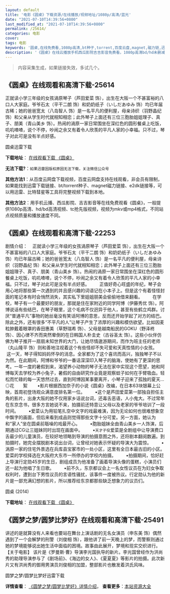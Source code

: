 ```yaml
---
layout: default
title: '电影《圆桌》下载资源/在线播放/视频地址/1080p/高清/蓝光'
date: "2021-07-10T14:39:56+0800"
last_modified_at: "2021-07-10T14:39:56+0800"
permalink: /25614/
categories: 电影
cover:
tags: 电影
keywords: '圆桌,在线免费看,1080p高清,bt种子,torrent,百度云盘,magnet,磁力链,迅雷下载资源'
description: '《圆桌》在线云播放手机西瓜影院吉吉影音免费看，1080p高清bd/hd未删减完整版和tc抢先枪版，mkv/mp4格式，附带bt/torrent种子、magnet/磁力链、百度云盘、网盘资源迅雷下载链接'
---
```


>内容采集生成，如果链接失效，多试几个。


## 《圆桌》在线观看和高清下载-25614

正就读小学三年级的女孩渦原琴子（芦田爱菜 饰），出生在大阪一个不甚富裕的八口人大家庭。爷爷石太（平干二朗 饰）和奶奶纸子（いしだあゆみ 饰）均已年届古稀；她的爸爸宽太（八岛智人 饰）是一名平凡的便利屋，母亲诗织（羽野晶纪 饰）和父亲从学生时代就相知相恋；此外琴子上面还有三位三胞胎姐姐理子、真子、朋美（青山美乡 饰）。热闹的渦原一家日常围坐在深红色的圆形餐桌上吃饭，叽叽喳喳，说个不停，吵闹之余又有着令人欣羡的平凡人家的小幸福。只不过，琴子对此可是没有半点好感。


圆桌迅雷下载

**下载地址**： [在线观看下载 《圆桌》](https://www.993dy.com//vod-detail-id-22528.html) 


**无法下载?**：`如果迅雷因版权原因无法下载，关注微信公众号 `

**其他方法1**：从百度云网盘下载视频，百度云网盘支持在线观看，非会员有限制，如果能找到迅雷下载链接、bt/torrent种子、magnet磁力链接、e2dk链接等，可以用迅雷、比特彗星等工具将完整视频下载到本地。

**其他方法2**：用手机云播、西瓜影院、吉吉影音等在线免费观看《圆桌》，一般提供1080p高清、hd/bd高清视频、tc抢先版视频，视频为mkv或mp4格式，不同站点视频质量和播放速度不同。


## 《圆桌》在线观看和高清下载-22253

剧情介绍：    正就读小学三年级的女孩渦原琴子（芦田爱菜 饰），出生在大阪一个不甚富裕的八口人大家庭。爷爷石太（平干二朗 饰）和奶奶纸子（いしだあゆみ 饰）均已年届古稀；她的爸爸宽太（八岛智人 饰）是一名平凡的便利屋，母亲诗织（羽野晶纪 饰）和父亲从学生时代就相知相恋；此外琴子上面还有三位三胞胎姐姐理子、真子、朋美（青山美乡 饰）。热闹的渦原一家日常围坐在深红色的圆形餐桌上吃饭，叽叽喳喳，说个不停，吵闹之余又有着令人欣羡的平凡人家的小幸福。只不过，琴子对此可是没有半点好感。          正值好奇心旺盛的年纪，琴子会用心地将那些第一次遇到的并且感兴趣的词语记在小本子上。但是这个有着怪怪封面的笔记本有时会悄然消失，其实私下里姐姐朋美会偷偷地借来翻看。          在学校，琴子有一个最要好的朋友，那就是住在家附近的同学阿博（伊藤秀优 饰）。阿博说话有些结巴，在琴子眼里，这个毛病不仅迥异于他人，甚至有些鹤立鸡群。讨厌“普通平凡”事物的她丝毫没有笑话阿博的意思，反而还开始学起了对方的结巴。除此之外，还有很多“不平凡的人”让琴子产生了浓厚的兴趣和模仿欲望。比如因麦粒肿戴着眼罩的香田惠美（草野瑞希 饰）、父母是越南船民的GOKU（野泽柊 饰）、因心律不齐而突然晕倒的在日韩国人朴圭史（古谷圣太 饰）。这些小伙伴仿佛为琴子推开一扇扇未知世界的大门，让她尽情遨游期间，而作为班主任的老师（丸山隆平 饰）则和善地注视着这个有些怪却不失可爱和天真性情的小女孩。          这一天，琴子得知妈妈怀孕的消息。全家都为了这个喜讯而高兴，独独琴子不以为然。在此期间，阿博和爷爷的一番话深深印入琴子的脑海，使她有了更深的思考。一年一度的暑假到来，渴望养小动物的琴子无法在家中实现这个愿望，她和阿博每天去学校为养小兔子，暑假的自由研究作业竟是观察蚊子如何在手臂吸血。轻松而忙碌的每一天悠然过去，直到阿博因某事要离开，小琴子迎来了孤独的夏天…   ◎花　　絮          •影片根据西加奈子的小说《圆桌》改编，在日本63块银幕上公映，首周初登场观众满意度排名第一位。          •这个是芦田爱菜第一部独自担任主角的影片，出身大阪的她不仅用家乡话说台词，还毒舌恶语，人小鬼大。不过常年在东京念书，很多方言她说不来，拍摄前还特意让父母以及老家的爷爷培训了一段时间。          •爱菜认为用铅笔扎空中文字的戏最难演，因为无论如何也很难想象空中飘字的画面，但后来看到成品则觉得那些文字十分可爱。另一方面，她认为和“家人”坐在圆桌前聒噪的戏最开心。          •胞胎姐妹全由青山美乡一人饰演，后期通过CG让三姐妹同时出现在画面中。          •`天才子役`爱菜是全剧组中让导演费口舌最少的儿童演员，在较好地领略到导演的拍摄意图之外，还将剧本翻阅数遍。到拍摄时，她完全摆脱剧本说出台词，让曾经对她表示怀疑的导演大为震惊。          •涡原一家的住宅外景选在兵库县宝冢市的一处小区，这里有全日本最古旧的小区。爱菜的学校择选在大阪府大东市一所停办的学校内拍摄。          •拍摄期间，恰好赶上导演行定勋45岁的生日，剧组成员为他准备了画着导演头像的蛋糕，小演员们还一起为他唱了生日歌。          •前不久，东京都议会上一名女性议员在为妇女争取权利时，遭到台下男性议员的言语性骚扰，该事件一度被热议。行定勋认为他的新片是一部充满幻想的影片，所以推荐给东京都那些缺乏想象力的议员们。


圆桌 (2014)

**下载地址**： [在线观看下载 《圆桌》](https://www.btbtdy.me/btdy/dy626.html) 


## 《圆梦之梦/圆梦比梦好》在线观看和高清下载-25491

讲述的是就算没有人来看也要站在舞台上演话剧的无名女演员（申东美 饰）偶然遇到了一个会解梦的刑警（刘俊相 饰），跟他讲了前一天晚上的梦，而警察则通过她的梦境能够说出她生活中面临的困境。故事由此展开，梦境和现实交织进行。 【关于电影】 该片是《罗曼斯·曹》导演李光国执导的新片。李光国曾经作为洪尚秀的助理导演参与了《剧场前》、《海边的女人》、《夏夏夏》等影片的拍摄。此次新片又有洪尚秀的御用男演员刘俊相的加盟，整部影片也散发着洪氏风味。<!---剧情end--->


圆梦之梦/圆梦比梦好迅雷下载

**详情查看**： [《圆梦之梦/圆梦比梦好》详情介绍](/movie/25491/)， **查看更多**：[本站资源大全](/movie/t/all/)

